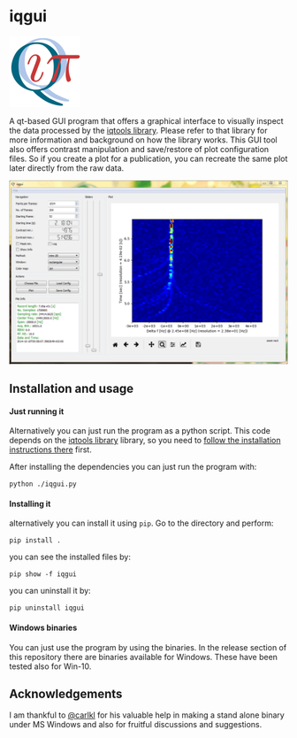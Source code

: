 # iqgui

<img src="https://raw.githubusercontent.com/xaratustrah/iqgui/master/iqgui/rsrc/icon.png" width="128">

A qt-based GUI program that offers a graphical interface to visually inspect the data processed by the [iqtools library](https://github.com/xaratustrah/iqtools). Please refer to that library for more information and background on how the library works. This GUI tool also offers contrast manipulation and save/restore of plot configuration files. So if you create a plot for a publication, you can recreate the same plot later directly from the raw data.

![iq_suite](https://raw.githubusercontent.com/xaratustrah/iqgui/master/iqgui/rsrc/screenshot.png)


## Installation and usage

#### Just running it

Alternatively you can just run the program as a python script. This code depends on the [iqtools library](https://github.com/xaratustrah/iqtools) library, so you need to [follow the installation instructions there](https://github.com/xaratustrah/iqtools#install--uninstall) first.

After installing the dependencies you can just run the program with:

    python ./iqgui.py

#### Installing it

alternatively you can install it using `pip`. Go to the directory and perform:

    pip install .

you can see the installed files by:

    pip show -f iqgui

you can uninstall it by:

    pip uninstall iqgui

#### Windows binaries

You can just use the program by using the binaries. In the release section of this repository there are binaries available for Windows. These have been tested also for Win-10.

## Acknowledgements
I am thankful to [@carlkl](https://github.com/carlkl) for his valuable help in making a stand alone binary under MS Windows and also for fruitful discussions and suggestions.
